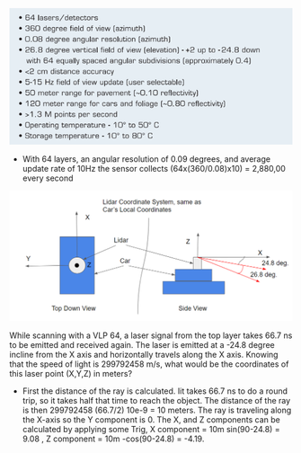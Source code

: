 ![Alt text](../img/vlp-sensor-specs.png)

- With 64 layers, an angular resolution of 0.09 degrees, and average update rate of 10Hz the sensor collects (64x(360/0.08)x10) = 2,880,00 every second

![img here](../img/pcd-coordinates.png)

While scanning with a VLP 64, a laser signal from the top layer takes 66.7 ns to be emitted and received again. The laser is emitted at a -24.8 degree incline from the X axis and horizontally travels along the X axis. Knowing that the speed of light is 299792458 m/s, what would be the coordinates of this laser point (X,Y,Z) in meters?
- First the distance of the ray is calculated. Iit takes 66.7 ns to do a round trip, so it takes half that time to reach the object. The distance of the ray is then 299792458 (66.7/2) 10e-9 = 10 meters. The ray is traveling along the X-axis so the Y component is 0. The X, and Z components can be calculated by applying some Trig, X component = 10m sin(90-24.8) = 9.08 , Z component = 10m -cos(90-24.8) = -4.19.
